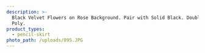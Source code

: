 ```yaml
---
description: >-
  Black Velvet Flowers on Rose Background. Pair with Solid Black. Double Brushed
  Poly.
product_types:
  - pencil-skirt
photo_path: /uploads/095.JPG
---
```

